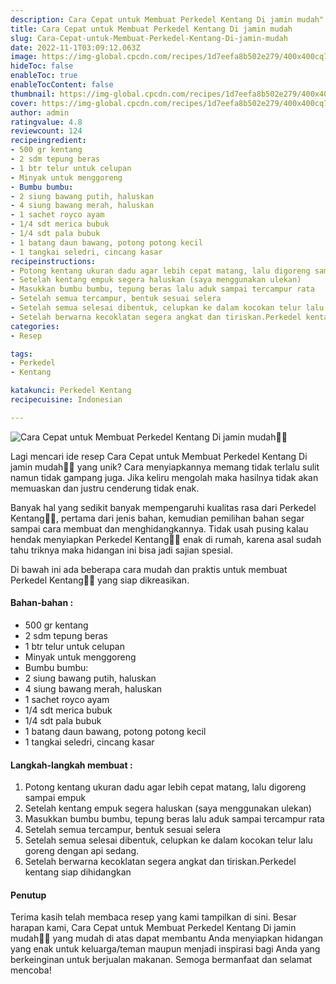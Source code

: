 ```yaml
---
description: Cara Cepat untuk Membuat Perkedel Kentang Di jamin mudah"
title: Cara Cepat untuk Membuat Perkedel Kentang Di jamin mudah
slug: Cara-Cepat-untuk-Membuat-Perkedel-Kentang-Di-jamin-mudah
date: 2022-11-1T03:09:12.063Z
image: https://img-global.cpcdn.com/recipes/1d7eefa8b502e279/400x400cq70/photo.jpg
hideToc: false
enableToc: true
enableTocContent: false
thumbnail: https://img-global.cpcdn.com/recipes/1d7eefa8b502e279/400x400cq70/photo.jpg
cover: https://img-global.cpcdn.com/recipes/1d7eefa8b502e279/400x400cq70/photo.jpg
author: admin
ratingvalue: 4.8
reviewcount: 124
recipeingredient:
- 500 gr kentang
- 2 sdm tepung beras
- 1 btr telur untuk celupan
- Minyak untuk menggoreng
- Bumbu bumbu:
- 2 siung bawang putih, haluskan
- 4 siung bawang merah, haluskan
- 1 sachet royco ayam
- 1/4 sdt merica bubuk
- 1/4 sdt pala bubuk
- 1 batang daun bawang, potong potong kecil
- 1 tangkai seledri, cincang kasar
recipeinstructions:
- Potong kentang ukuran dadu agar lebih cepat matang, lalu digoreng sampai empuk
- Setelah kentang empuk segera haluskan (saya menggunakan ulekan)
- Masukkan bumbu bumbu, tepung beras lalu aduk sampai tercampur rata
- Setelah semua tercampur, bentuk sesuai selera
- Setelah semua selesai dibentuk, celupkan ke dalam kocokan telur lalu goreng dengan api sedang.
- Setelah berwarna kecoklatan segera angkat dan tiriskan.Perkedel kentang siap dihidangkan
categories:
- Resep

tags:
- Perkedel
- Kentang

katakunci: Perkedel Kentang
recipecuisine: Indonesian

---
```


![Cara Cepat untuk Membuat Perkedel Kentang Di jamin mudah👩‍🍳](https://img-global.cpcdn.com/recipes/1d7eefa8b502e279/400x400cq70/photo.jpg)

Lagi mencari ide resep Cara Cepat untuk Membuat Perkedel Kentang Di jamin mudah👩‍🍳 yang unik? Cara menyiapkannya memang tidak terlalu sulit namun tidak gampang juga. Jika keliru mengolah maka hasilnya tidak akan memuaskan dan justru cenderung tidak enak.

Banyak hal yang sedikit banyak mempengaruhi kualitas rasa dari Perkedel Kentang👩‍🍳, pertama dari jenis bahan, kemudian pemilihan bahan segar sampai cara membuat dan menghidangkannya. Tidak usah pusing kalau hendak menyiapkan Perkedel Kentang👩‍🍳 enak di rumah, karena asal sudah tahu triknya maka hidangan ini bisa jadi sajian spesial.

Di bawah ini ada beberapa cara mudah dan praktis untuk membuat Perkedel Kentang👩‍🍳 yang siap dikreasikan.

<!--inarticleads1-->

#### Bahan-bahan :

- 500 gr kentang
- 2 sdm tepung beras
- 1 btr telur untuk celupan
- Minyak untuk menggoreng
- Bumbu bumbu:
- 2 siung bawang putih, haluskan
- 4 siung bawang merah, haluskan
- 1 sachet royco ayam
- 1/4 sdt merica bubuk
- 1/4 sdt pala bubuk
- 1 batang daun bawang, potong potong kecil
- 1 tangkai seledri, cincang kasar

<!--inarticleads2-->

#### Langkah-langkah membuat :

1. Potong kentang ukuran dadu agar lebih cepat matang, lalu digoreng sampai empuk
1. Setelah kentang empuk segera haluskan (saya menggunakan ulekan)
1. Masukkan bumbu bumbu, tepung beras lalu aduk sampai tercampur rata
1. Setelah semua tercampur, bentuk sesuai selera
1. Setelah semua selesai dibentuk, celupkan ke dalam kocokan telur lalu goreng dengan api sedang.
1. Setelah berwarna kecoklatan segera angkat dan tiriskan.Perkedel kentang siap dihidangkan

#### Penutup

Terima kasih telah membaca resep yang kami tampilkan di sini. Besar harapan kami, Cara Cepat untuk Membuat Perkedel Kentang Di jamin mudah👩‍🍳 yang mudah di atas dapat membantu Anda menyiapkan hidangan yang enak untuk keluarga/teman maupun menjadi inspirasi bagi Anda yang berkeinginan untuk berjualan makanan. Semoga bermanfaat dan selamat mencoba!